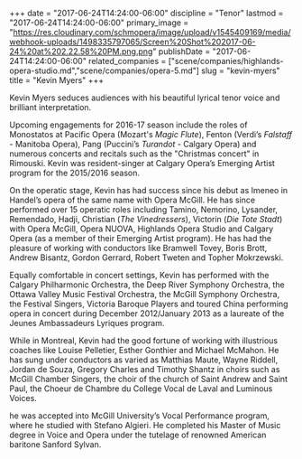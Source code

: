 +++
date = "2017-06-24T14:24:00-06:00"
discipline = "Tenor"
lastmod = "2017-06-24T14:24:00-06:00"
primary_image = "https://res.cloudinary.com/schmopera/image/upload/v1545409169/media/webhook-uploads/1498335797065/Screen%20Shot%202017-06-24%20at%202.22.58%20PM.png.png"
publishDate = "2017-06-24T14:24:00-06:00"
related_companies = ["scene/companies/highlands-opera-studio.md","scene/companies/opera-5.md"]
slug = "kevin-myers"
title = "Kevin Myers"
+++

Kevin Myers seduces audiences with his beautiful lyrical tenor voice and brilliant interpretation.
 
Upcoming engagements for 2016-17 season include the roles of  Monostatos at Pacific Opera (Mozart's *Magic Flute*),  Fenton (Verdi’s *Falstaff* - Manitoba Opera), Pang (Puccini’s *Turandot* - Calgary Opera) and numerous concerts and recitals such as the "Christmas concert"  in Rimouski. Kevin was resident-singer at Calgary Opera’s Emerging Artist program for the 2015/2016 season.
 
On the operatic stage, Kevin has had success since his debut as Imeneo in Handel’s opera of the same name with Opera McGill. He has since performed over 15 operatic roles including Tamino, Nemorino, Lysander, Remendado, Hadji, Christian (*The Vinedressers*), Victorin (*Die Tote Stadt*) with Opera McGill, Opera NUOVA, Highlands Opera Studio and Calgary Opera (as a member of their Emerging Artist program). He has had the pleasure of working with conductors like Bramwell Tovey, Boris Brott, Andrew Bisantz, Gordon Gerrard, Robert Tweten and Topher Mokrzewski.
 
Equally comfortable in concert settings, Kevin has performed with the Calgary Philharmonic Orchestra, the Deep River Symphony Orchestra, the Ottawa Valley Music Festival Orchestra, the McGill Symphony Orchestra, the Festival Singers, Victoria Baroque Players and toured China performing opera in concert during December 2012/January 2013 as a laureate of the Jeunes Ambassadeurs Lyriques program.
 
While in Montreal, Kevin had the good fortune of working with illustrious coaches like Louise Pelletier, Esther Gonthier and Michael McMahon. He has sung under conductors as varied as Matthias Maute, Wayne Riddell, Jordan de Souza, Gregory Charles and Timothy Shantz in choirs such as McGill Chamber Singers, the choir of the church of Saint Andrew and Saint Paul, the Choeur de Chambre du College Vocal de Laval and Luminous Voices.
 
he was accepted into McGill University’s Vocal Performance program, where he studied with Stefano Algieri. He completed his Master of Music degree in Voice and Opera under the tutelage of renowned American baritone Sanford Sylvan.
